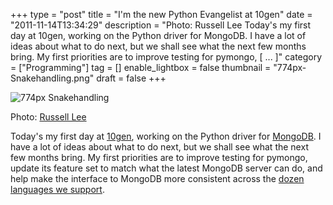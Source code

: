 +++
type = "post"
title = "I'm the new Python Evangelist at 10gen"
date = "2011-11-14T13:34:29"
description = "Photo: Russell Lee Today's my first day at 10gen, working on the Python driver for MongoDB. I have a lot of ideas about what to do next, but we shall see what the next few months bring. My first priorities are to improve testing for pymongo, [ ... ]"
category = ["Programming"]
tag = []
enable_lightbox = false
thumbnail = "774px-Snakehandling.png"
draft = false
+++

<p><img style="display:block; margin-left:auto; margin-right:auto;" src="774px-Snakehandling.png" title="774px Snakehandling" /></p>
<p>Photo: <a href="http://en.wikipedia.org/wiki/Russell_Lee_%28photographer%29">Russell
Lee</a></p>
<p>Today's my first day at <a href="http://10gen.com">10gen</a>, working on the Python
driver for <a href="http://www.mongodb.org/">MongoDB</a>. I have a lot of ideas
about what to do next, but we shall see what the next few months bring.
My first priorities are to improve testing for pymongo, update its
feature set to match what the latest MongoDB server can do, and help
make the interface to MongoDB more consistent across the <a href="http://www.mongodb.org/display/DOCS/Drivers">dozen
languages we support</a>.</p>

